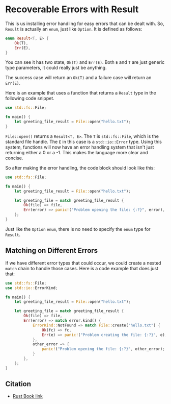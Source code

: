 # Recoverable Errors with Result

This is us installing error handling for easy errors that can be dealt with. So, `Result` is actually an `enum`, just like `Option`. It is defined as follows:

```rust
enum Result<T, E> {
    Ok(T),
    Err(E),
}

```

You can see it has two state, `Ok(T)` and `Err(E)`. Both `E` and `T` are just generic type parameters, it could really just be anything.

The success case will return an `Ok(T)` and a failure case will return an `Err(E)`.

Here is an example that uses a function that returns a `Result` type in the following code snippet.

```rust
use std::fs::File;

fn main() {
    let greeting_file_result = File::open("hello.txt");
}
```

`File::open()` returns a `Result<T, E>`. The `T` is `std::fs::File`, which is the standard file handle. The `E` in this case is a `std::io::Error` type. Using this system, functions will now have an error handling system that isn't just returning either a 0 or a -1. This makes the language more clear and concise.

So after making the error handling, the code block should look like this:

```rust
use std::fs::File;

fn main() {
    let greeting_file_result = File::open("hello.txt");

    let greeting_file = match greeting_file_result {
        Ok(file) => file,
        Err(error) => panic!("Problem opening the file: {:?}", error),
    };
}
```

Just like the `Option` `enum`, there is no need to specify the `enum` type for `Result`.

## Matching on Different Errors

If we have different error types that could occur, we could create a nested `match` chain to handle those cases. Here is a code example that does just that:

```rust
use std::fs::File;
use std::io::ErrorKind;

fn main() {
    let greeting_file_result = File::open("hello.txt");

    let greeting_file = match greeting_file_result {
        Ok(file) => file,
        Err(error) => match error.kind() {
            ErrorKind::NotFound => match File::create("hello.txt") {
                Ok(fc) => fc,
                Err(e) => panic!("Problem creating the file: {:?}", e),
            },
            other_error => {
                panic!("Problem opening the file: {:?}", other_error);
            }
        },
    };
}
```

## Citation

- [Rust Book link](https://doc.rust-lang.org/book/ch09-02-recoverable-errors-with-result.html)
